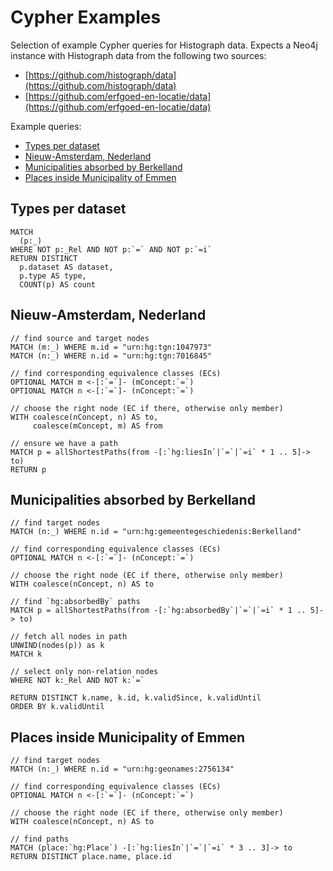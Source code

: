 # Cypher Examples

Selection of example Cypher queries for Histograph data. Expects a Neo4j instance with Histograph data from the following two sources:

- [https://github.com/histograph/data](https://github.com/histograph/data)
- [https://github.com/erfgoed-en-locatie/data](https://github.com/erfgoed-en-locatie/data)

Example queries:

- [Types per dataset](#types-per-dataset)
- [Nieuw-Amsterdam, Nederland](#nieuw-amsterdam-nederland)
- [Municipalities absorbed by Berkelland](#municipalities-absorbed-by-berkelland)
- [Places inside Municipality of Emmen](#places-inside-municipality-of-emmen)

## Types per dataset

```cypher
MATCH
  (p:_)
WHERE NOT p:_Rel AND NOT p:`=` AND NOT p:`=i`
RETURN DISTINCT
  p.dataset AS dataset,
  p.type AS type,
  COUNT(p) AS count
```

## Nieuw-Amsterdam, Nederland

```cypher
// find source and target nodes
MATCH (m:_) WHERE m.id = "urn:hg:tgn:1047973"
MATCH (n:_) WHERE n.id = "urn:hg:tgn:7016845"

// find corresponding equivalence classes (ECs)
OPTIONAL MATCH m <-[:`=`]- (mConcept:`=`)
OPTIONAL MATCH n <-[:`=`]- (nConcept:`=`)

// choose the right node (EC if there, otherwise only member)
WITH coalesce(nConcept, n) AS to,
     coalesce(mConcept, m) AS from

// ensure we have a path
MATCH p = allShortestPaths(from -[:`hg:liesIn`|`=`|`=i` * 1 .. 5]-> to)
RETURN p
```

## Municipalities absorbed by Berkelland

```cypher
// find target nodes
MATCH (n:_) WHERE n.id = "urn:hg:gemeentegeschiedenis:Berkelland"

// find corresponding equivalence classes (ECs)
OPTIONAL MATCH n <-[:`=`]- (nConcept:`=`)

// choose the right node (EC if there, otherwise only member)
WITH coalesce(nConcept, n) AS to

// find `hg:absorbedBy` paths
MATCH p = allShortestPaths(from -[:`hg:absorbedBy`|`=`|`=i` * 1 .. 5]-> to)

// fetch all nodes in path
UNWIND(nodes(p)) as k
MATCH k

// select only non-relation nodes
WHERE NOT k:_Rel AND NOT k:`=`

RETURN DISTINCT k.name, k.id, k.validSince, k.validUntil
ORDER BY k.validUntil
```

## Places inside Municipality of Emmen

```cypher
// find target nodes
MATCH (n:_) WHERE n.id = "urn:hg:geonames:2756134"

// find corresponding equivalence classes (ECs)
OPTIONAL MATCH n <-[:`=`]- (nConcept:`=`)

// choose the right node (EC if there, otherwise only member)
WITH coalesce(nConcept, n) AS to

// find paths
MATCH (place:`hg:Place`) -[:`hg:liesIn`|`=`|`=i` * 3 .. 3]-> to
RETURN DISTINCT place.name, place.id
```
